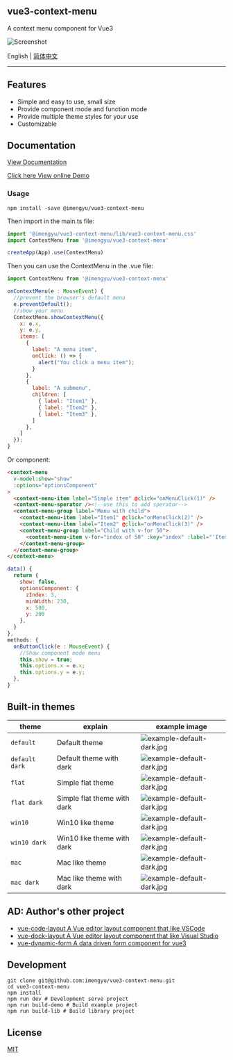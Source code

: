 
vue3-context-menu
---
A context menu component for Vue3

![Screenshot](https://raw.githubusercontent.com/imengyu/vue3-context-menu/main/screenshot/first.png)

English | [简体中文](https://github.com/imengyu/vue3-context-menu/blob/main/README.CN.md)

---

## Features

* Simple and easy to use, small size
* Provide component mode and function mode
* Provide multiple theme styles for your use
* Customizable

## Documentation

[View Documentation](https://docs.imengyu.top/vue3-context-menu-docs/en/)

[Click here View online Demo](https://docs.imengyu.top/vue3-context-menu-demo/)

### Usage

```
npm install -save @imengyu/vue3-context-menu
```

Then import in the main.ts file:

```js
import '@imengyu/vue3-context-menu/lib/vue3-context-menu.css'
import ContextMenu from '@imengyu/vue3-context-menu'

createApp(App).use(ContextMenu)     
```

Then you can use the ContextMenu in the .vue file:

```js
import ContextMenu from '@imengyu/vue3-context-menu'

onContextMenu(e : MouseEvent) {
  //prevent the browser's default menu
  e.preventDefault();
  //show your menu
  ContextMenu.showContextMenu({
    x: e.x,
    y: e.y,
    items: [
      { 
        label: "A menu item", 
        onClick: () => {
          alert("You click a menu item");
        }
      },
      { 
        label: "A submenu", 
        children: [
          { label: "Item1" },
          { label: "Item2" },
          { label: "Item3" },
        ]
      },
    ]
  }); 
}
```

Or component:

```html
<context-menu
  v-model:show="show"
  :options="optionsComponent"
>
  <context-menu-item label="Simple item" @click="onMenuClick(1)" />
  <context-menu-sperator /><!--use this to add sperator-->
  <context-menu-group label="Menu with child">
    <context-menu-item label="Item1" @click="onMenuClick(2)" />
    <context-menu-item label="Item2" @click="onMenuClick(3)" />
    <context-menu-group label="Child with v-for 50">
      <context-menu-item v-for="index of 50" :key="index" :label="'Item3-'+index" @click="onLoopMenuClick(index)" />
    </context-menu-group>
  </context-menu-group>
</context-menu>
```

```js
data() {
  return {
    show: false,
    optionsComponent: {
      zIndex: 3,
      minWidth: 230,
      x: 500,
      y: 200
    },
  }
},
methods: {
  onButtonClick(e : MouseEvent) {
    //Show component mode menu
    this.show = true;
    this.options.x = e.x;
    this.options.y = e.y;
  },
}
```

## Built-in themes

|theme|explain|example image|
|--|--|--|
|`default`|Default theme|![example-default-dark.jpg](https://raw.githubusercontent.com/imengyu/vue3-context-menu/main/screenshot/example-default.jpg)|
|`default dark`|Default theme with dark|![example-default-dark.jpg](https://raw.githubusercontent.com/imengyu/vue3-context-menu/main/screenshot/example-default-dark.jpg)|
|`flat`|Simple flat theme|![example-default-dark.jpg](https://raw.githubusercontent.com/imengyu/vue3-context-menu/main/screenshot/example-flat.jpg)|
|`flat dark`|Simple flat theme with dark|![example-default-dark.jpg](https://raw.githubusercontent.com/imengyu/vue3-context-menu/main/screenshot/example-flat-dark.jpg)|
|`win10`|Win10 like theme|![example-default-dark.jpg](https://raw.githubusercontent.com/imengyu/vue3-context-menu/main/screenshot/example-win10.jpg)|
|`win10 dark`|Win10 like theme with dark|![example-default-dark.jpg](https://raw.githubusercontent.com/imengyu/vue3-context-menu/main/screenshot/example-win10-dark.jpg)|
|`mac`|Mac like theme|![example-default-dark.jpg](https://raw.githubusercontent.com/imengyu/vue3-context-menu/main/screenshot/example-mac.jpg)|
|`mac dark`|Mac like theme with dark|![example-default-dark.jpg](https://raw.githubusercontent.com/imengyu/vue3-context-menu/main/screenshot/example-mac-dark.jpg)|

## AD: Author's other project

* [vue-code-layout A Vue editor layout component that like VSCode](https://github.com/imengyu/vue-code-layout)
* [vue-dock-layout A Vue editor layout component that like Visual Studio](https://github.com/imengyu/vue-dock-layout)
* [vue-dynamic-form A data driven form component for vue3](https://github.com/imengyu/vue-dynamic-form)

## Development

```shell
git clone git@github.com:imengyu/vue3-context-menu.git
cd vue3-context-menu
npm install
npm run dev # Development serve project
npm run build-demo # Build example project
npm run build-lib # Build library project
```

## License

[MIT](./LICENSE)
